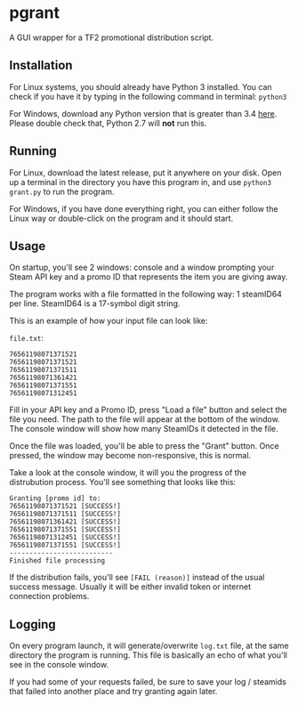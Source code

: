 
# pgrant
A GUI wrapper for a TF2 promotional distribution script.

## Installation

For Linux systems, you should already have Python 3 installed. You can check if you have it by typing in the following command in terminal:
`python3`

For Windows, download any Python version that is greater than 3.4 [here](https://www.python.org/downloads/). Please double check that, Python 2.7 will **not** run this.

## Running 

For Linux, download the latest release, put it anywhere on your disk. Open up a terminal in the directory you have this program in, and use `python3 grant.py` to run the program.

For Windows, if you have done everything right, you can either follow the Linux way or double-click on the program and it should start.

## Usage

On startup, you'll see 2 windows: console and a window prompting your Steam API key and a promo ID that represents the item you are giving away.

The program works with a file formatted in the following way: 1 steamID64 per line.
SteamID64 is a 17-symbol digit string.

This is an example of how your input file can look like:

`file.txt`:
```
76561198071371521
76561198071371521
76561198071371511
76561198071361421
76561198071371551
76561198071312451
```

Fill in your API key and a Promo ID, press "Load a file" button and select the file you need. The path to the file will appear at the bottom of the window. 
The console window will show how many SteamIDs it detected in the file.

Once the file was loaded, you'll be able to press the "Grant" button. Once pressed, the window may become non-responsive, this is normal. 

Take a look at the console window, it will you the progress of the distrubution process.
You'll see something that looks like this:

```
Granting [promo id] to:
76561198071371521 [SUCCESS!]
76561198071371511 [SUCCESS!]
76561198071361421 [SUCCESS!]
76561198071371551 [SUCCESS!]
76561198071312451 [SUCCESS!]
76561198071371551 [SUCCESS!]
--------------------------
Finished file processing
```

If the distribution fails, you'll see `[FAIL (reason)]`  instead of the usual success message. Usually it will be either invalid token or internet connection problems.

## Logging

On every program launch, it will generate/overwrite `log.txt` file, at the same directory the program is running.
This file is basically an echo of what you'll see in the console window.

If you had some of your requests failed, be sure to save your log / steamids that failed into another place and try granting again later.

